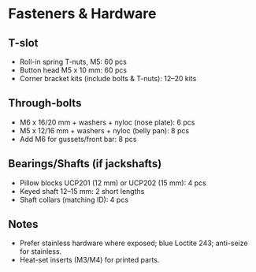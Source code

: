 # Fasteners & Hardware

## T-slot
- Roll-in spring T-nuts, M5: 60 pcs
- Button head M5 x 10 mm: 60 pcs
- Corner bracket kits (include bolts & T-nuts): 12–20 kits

## Through-bolts
- M6 x 16/20 mm + washers + nyloc (nose plate): 6 pcs
- M5 x 12/16 mm + washers + nyloc (belly pan): 8 pcs
- Add M6 for gussets/front bar: 8 pcs

## Bearings/Shafts (if jackshafts)
- Pillow blocks UCP201 (12 mm) or UCP202 (15 mm): 4 pcs
- Keyed shaft 12–15 mm: 2 short lengths
- Shaft collars (matching ID): 4 pcs

## Notes
- Prefer stainless hardware where exposed; blue Loctite 243; anti-seize for stainless.
- Heat-set inserts (M3/M4) for printed parts.
